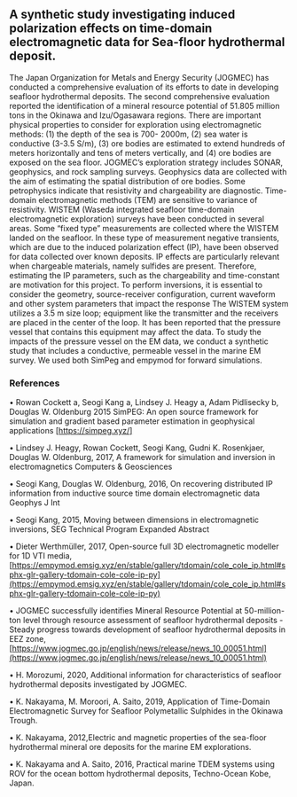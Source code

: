 ## A synthetic study investigating induced polarization effects on time-domain electromagnetic data for Sea-floor hydrothermal deposit.
The Japan Organization for Metals and Energy Security (JOGMEC) has conducted a comprehensive evaluation of its efforts to date in developing seafloor hydrothermal deposits. The second comprehensive evaluation reported the identification of a mineral resource potential of 51.805 million tons in the Okinawa and Izu/Ogasawara regions. There are important physical properties to consider for exploration using electromagnetic methods: (1) the depth of the sea is 700- 2000m, (2) sea water is conductive (3-3.5 S/m), (3) ore bodies are estimated to extend hundreds of meters horizontally and tens of meters vertically, and (4) ore bodies are exposed on the sea floor. JOGMEC’s exploration strategy includes SONAR, geophysics, and rock sampling surveys. Geophysics data are collected with the aim of estimating the spatial distribution of ore bodies. Some petrophysics indicate that resistivity and chargeability are diagnostic. Time-domain electromagnetic methods (TEM) are sensitive to variance of resistivity. WISTEM (Waseda integrated seafloor time-domain electromagnetic exploration) surveys have been conducted in several areas.
 Some “fixed type” measurements are collected where the WISTEM landed on the seafloor. In these type of measurement negative transients, which are due to the induced polarization effect (IP), have been observed for data collected over known deposits. IP effects are particularly relevant when chargeable materials, namely sulfides are present. Therefore, estimating the IP parameters, such as the chargeability and time-constant are motivation for this project. To perform inversions, it is essential to consider the geometry, source-receiver configuration, current waveform and other system parameters that impact the response The WISTEM system utilizes a 3.5 m size loop; equipment like the transmitter and the receivers are placed in the center of the loop. It has been reported that the pressure vessel that contains this equipment may affect the data. To study the impacts of the pressure vessel on the EM data, we conduct a synthetic study that includes a conductive, permeable vessel in the marine EM survey. We used both SimPeg and empymod for forward simulations.

### References

• Rowan Cockett a, Seogi Kang a, Lindsey J. Heagy a, Adam Pidlisecky b, Douglas W. Oldenburg 	2015	SimPEG: An open source framework for simulation and gradient based parameter estimation in geophysical applications [https://simpeg.xyz/]

• Lindsey J. Heagy, Rowan Cockett, Seogi Kang, Gudni K. Rosenkjaer, Douglas W. Oldenburg, 2017,  A framework for simulation and inversion in electromagnetics	 Computers & Geosciences

• Seogi Kang, Douglas W. Oldenburg,	2016,	On recovering distributed IP information from inductive source time domain electromagnetic data		Geophys J Int

•	Seogi Kang, 2015, Moving between dimensions in electromagnetic inversions, SEG Technical Program Expanded Abstract

• Dieter Werthmüller, 2017, Open-source full 3D electromagnetic modeller for 1D VTI media, [https://empymod.emsig.xyz/en/stable/gallery/tdomain/cole_cole_ip.html#sphx-glr-gallery-tdomain-cole-cole-ip-py](https://empymod.emsig.xyz/en/stable/gallery/tdomain/cole_cole_ip.html#sphx-glr-gallery-tdomain-cole-cole-ip-py)

• JOGMEC successfully identifies Mineral Resource Potential at 50-million-ton level through resource assessment of seafloor hydrothermal deposits - Steady progress towards development of seafloor hydrothermal deposits in EEZ zone, [https://www.jogmec.go.jp/english/news/release/news_10_00051.html](https://www.jogmec.go.jp/english/news/release/news_10_00051.html)

• H. Morozumi, 2020, Additional information for characteristics of seafloor hydrothermal deposits investigated by JOGMEC.

• K. Nakayama, M. Moroori, A. Saito, 2019, Application of Time-Domain Electromagnetic Survey for Seafloor Polymetallic Sulphides in the Okinawa Trough.

• K. Nakayama, 2012,Electric and magnetic properties of the sea-floor hydrothermal mineral ore deposits for the marine EM explorations.

• K. Nakayama and A. Saito, 2016, Practical marine TDEM systems using ROV for the ocean bottom hydrothermal deposits, Techno-Ocean Kobe, Japan.

